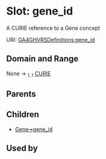 
# Slot: gene_id


A CURIE reference to a Gene concept

URI: [GA4GHVRSDefinitions:gene_id](GA4GHVRSDefinitionsgene_id)


## Domain and Range

None &#8594;  <sub>1..1</sub> [CURIE](CURIE.md)

## Parents


## Children

 *  [Gene➞gene_id](Gene_gene_id.md)

## Used by

